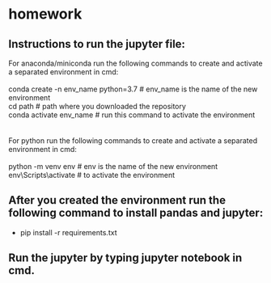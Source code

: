# homework

## Instructions to run the jupyter file:

For anaconda/miniconda run the following commands to create and activate a separated environment in cmd:\
\
 conda create -n env_name python=3.7  # env_name is the name of the new environment \
 cd path # path where you downloaded the repository \
 conda activate env_name # run this command to activate the environment \
\
\
For python run the following commands to create and activate a separated environment in cmd:\
\
  python -m venv env  # env is the name of the new environment \
  env\Scripts\activate  # to activate the environment 

## After you created the environment run the following command to install pandas and jupyter:
- pip install -r requirements.txt

## Run the jupyter by typing jupyter notebook in cmd.
